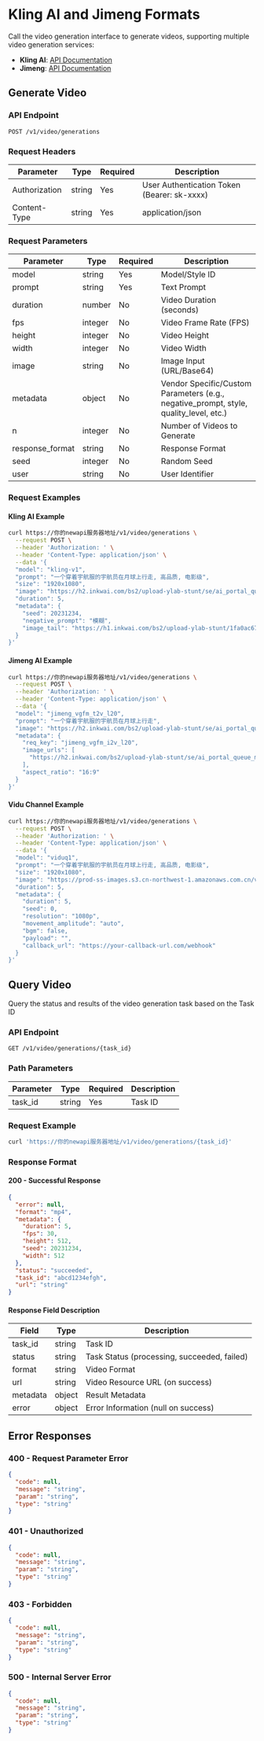 # Kling AI and Jimeng Formats

Call the video generation interface to generate videos, supporting multiple video generation services:

- **Kling AI**: [API Documentation](https://app.klingai.com/cn/dev/document-api/apiReference/commonInfo)
- **Jimeng**: [API Documentation](https://www.volcengine.com/docs/85621/1538636)

## Generate Video

### API Endpoint

```
POST /v1/video/generations
```

### Request Headers

| Parameter | Type | Required | Description |
|------|------|------|------|
| Authorization | string | Yes | User Authentication Token (Bearer: sk-xxxx) |
| Content-Type | string | Yes | application/json |

### Request Parameters

| Parameter | Type | Required | Description |
|------|------|------|------|
| model | string | Yes | Model/Style ID |
| prompt | string | Yes | Text Prompt |
| duration | number | No | Video Duration (seconds) |
| fps | integer | No | Video Frame Rate (FPS) |
| height | integer | No | Video Height |
| width | integer | No | Video Width |
| image | string | No | Image Input (URL/Base64) |
| metadata | object | No | Vendor Specific/Custom Parameters (e.g., negative_prompt, style, quality_level, etc.) |
| n | integer | No | Number of Videos to Generate |
| response_format | string | No | Response Format |
| seed | integer | No | Random Seed |
| user | string | No | User Identifier |

### Request Examples

#### Kling AI Example

```bash
curl https://你的newapi服务器地址/v1/video/generations \
  --request POST \
  --header 'Authorization: ' \
  --header 'Content-Type: application/json' \
  --data '{
  "model": "kling-v1",
  "prompt": "一个穿着宇航服的宇航员在月球上行走, 高品质, 电影级",
  "size": "1920x1080",
  "image": "https://h2.inkwai.com/bs2/upload-ylab-stunt/se/ai_portal_queue_mmu_image_upscale_aiweb/3214b798-e1b4-4b00-b7af-72b5b0417420_raw_image_0.jpg",
  "duration": 5,
  "metadata": {
    "seed": 20231234,
    "negative_prompt": "模糊",
    "image_tail": "https://h1.inkwai.com/bs2/upload-ylab-stunt/1fa0ac67d8ce6cd55b50d68b967b3a59.png"
  }
}'
```

#### Jimeng AI Example

```bash
curl https://你的newapi服务器地址/v1/video/generations \
  --request POST \
  --header 'Authorization: ' \
  --header 'Content-Type: application/json' \
  --data '{
  "model": "jimeng_vgfm_t2v_l20",
  "prompt": "一个穿着宇航服的宇航员在月球上行走",
  "image": "https://h2.inkwai.com/bs2/upload-ylab-stunt/se/ai_portal_queue_mmu_image_upscale_aiweb/3214b798-e1b4-4b00-b7af-72b5b0417420_raw_image_0.jpg",
  "metadata": {
    "req_key": "jimeng_vgfm_i2v_l20",
    "image_urls": [
      "https://h2.inkwai.com/bs2/upload-ylab-stunt/se/ai_portal_queue_mmu_image_upscale_aiweb/3214b798-e1b4-4b00-b7af-72b5b0417420_raw_image_0.jpg"
    ],
    "aspect_ratio": "16:9"
  }
}'
```

#### Vidu Channel Example

```bash
curl https://你的newapi服务器地址/v1/video/generations \
  --request POST \
  --header 'Authorization: ' \
  --header 'Content-Type: application/json' \
  --data '{
  "model": "viduq1",
  "prompt": "一个穿着宇航服的宇航员在月球上行走, 高品质, 电影级",
  "size": "1920x1080",
  "image": "https://prod-ss-images.s3.cn-northwest-1.amazonaws.com.cn/vidu-maas/template/image2video.png",
  "duration": 5,
  "metadata": {
    "duration": 5,
    "seed": 0,
    "resolution": "1080p",
    "movement_amplitude": "auto",
    "bgm": false,
    "payload": "",
    "callback_url": "https://your-callback-url.com/webhook"
  }
}'
```

## Query Video

Query the status and results of the video generation task based on the Task ID

### API Endpoint

```
GET /v1/video/generations/{task_id}
```

### Path Parameters

| Parameter | Type | Required | Description |
|------|------|------|------|
| task_id | string | Yes | Task ID |

### Request Example

```bash
curl 'https://你的newapi服务器地址/v1/video/generations/{task_id}'
```

### Response Format

#### 200 - Successful Response

```json
{
  "error": null,
  "format": "mp4",
  "metadata": {
    "duration": 5,
    "fps": 30,
    "height": 512,
    "seed": 20231234,
    "width": 512
  },
  "status": "succeeded",
  "task_id": "abcd1234efgh",
  "url": "string"
}
```

#### Response Field Description

| Field | Type | Description |
|------|------|------|
| task_id | string | Task ID |
| status | string | Task Status (processing, succeeded, failed) |
| format | string | Video Format |
| url | string | Video Resource URL (on success) |
| metadata | object | Result Metadata |
| error | object | Error Information (null on success) |

## Error Responses

### 400 - Request Parameter Error
```json
{
  "code": null,
  "message": "string",
  "param": "string",
  "type": "string"
}
```

### 401 - Unauthorized
```json
{
  "code": null,
  "message": "string",
  "param": "string",
  "type": "string"
}
```

### 403 - Forbidden
```json
{
  "code": null,
  "message": "string",
  "param": "string",
  "type": "string"
}
```

### 500 - Internal Server Error
```json
{
  "code": null,
  "message": "string",
  "param": "string",
  "type": "string"
}
```